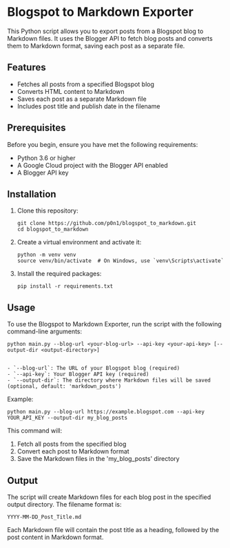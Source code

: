 
# Blogspot to Markdown Exporter

This Python script allows you to export posts from a Blogspot blog to Markdown files. It uses the Blogger API to fetch blog posts and converts them to Markdown format, saving each post as a separate file.

## Features

- Fetches all posts from a specified Blogspot blog
- Converts HTML content to Markdown
- Saves each post as a separate Markdown file
- Includes post title and publish date in the filename

## Prerequisites

Before you begin, ensure you have met the following requirements:

- Python 3.6 or higher
- A Google Cloud project with the Blogger API enabled
- A Blogger API key

## Installation

1. Clone this repository:
   ```
   git clone https://github.com/p0n1/blogspot_to_markdown.git
   cd blogspot_to_markdown
   ```

2. Create a virtual environment and activate it:
   ```
   python -m venv venv
   source venv/bin/activate  # On Windows, use `venv\Scripts\activate`
   ```

3. Install the required packages:
   ```
   pip install -r requirements.txt
   ```

## Usage

To use the Blogspot to Markdown Exporter, run the script with the following command-line arguments:

```
python main.py --blog-url <your-blog-url> --api-key <your-api-key> [--output-dir <output-directory>]


- `--blog-url`: The URL of your Blogspot blog (required)
- `--api-key`: Your Blogger API key (required)
- `--output-dir`: The directory where Markdown files will be saved (optional, default: 'markdown_posts')
```

Example:

```
python main.py --blog-url https://example.blogspot.com --api-key YOUR_API_KEY --output-dir my_blog_posts
```


This command will:
1. Fetch all posts from the specified blog
2. Convert each post to Markdown format
3. Save the Markdown files in the 'my_blog_posts' directory

## Output

The script will create Markdown files for each blog post in the specified output directory. The filename format is:

```
YYYY-MM-DD_Post_Title.md
```

Each Markdown file will contain the post title as a heading, followed by the post content in Markdown format.
